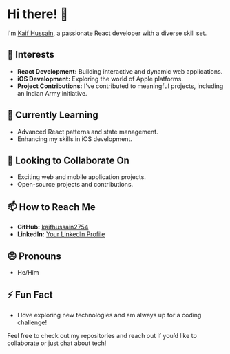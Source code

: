 # Hi there! 👋

I'm [Kaif Hussain](https://github.com/kaifhussain2754), a passionate React developer with a diverse skill set.

## 👀 Interests
- **React Development:** Building interactive and dynamic web applications.
- **iOS Development:** Exploring the world of Apple platforms.
- **Project Contributions:** I've contributed to meaningful projects, including an Indian Army initiative.

## 🌱 Currently Learning
- Advanced React patterns and state management.
- Enhancing my skills in iOS development.

## 💞️ Looking to Collaborate On
- Exciting web and mobile application projects.
- Open-source projects and contributions.

## 📫 How to Reach Me
- **GitHub:** [kaifhussain2754](https://github.com/kaifhussain2754)
- **LinkedIn:** [Your LinkedIn Profile](https://www.linkedin.com/in/kaif-hussain-739361236/)

## 😄 Pronouns
- He/Him

## ⚡ Fun Fact
- I love exploring new technologies and am always up for a coding challenge!

Feel free to check out my repositories and reach out if you’d like to collaborate or just chat about tech!
